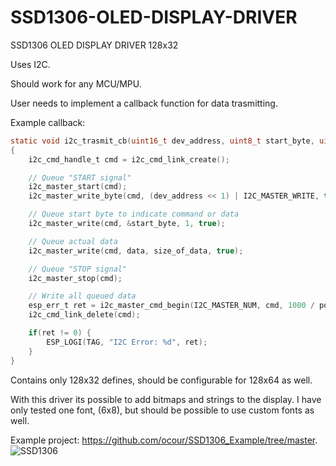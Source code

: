 # SSD1306-OLED-DISPLAY-DRIVER
SSD1306 OLED DISPLAY DRIVER 128x32

Uses I2C.

Should work for any MCU/MPU.

User needs to implement a callback function for data trasmitting.

Example callback:

```C
static void i2c_trasmit_cb(uint16_t dev_address, uint8_t start_byte, uint8_t* data, uint16_t size_of_data)
{
    i2c_cmd_handle_t cmd = i2c_cmd_link_create();

    // Queue "START signal" 
    i2c_master_start(cmd);
    i2c_master_write_byte(cmd, (dev_address << 1) | I2C_MASTER_WRITE, true);

    // Queue start byte to indicate command or data
    i2c_master_write(cmd, &start_byte, 1, true);

    // Queue actual data
    i2c_master_write(cmd, data, size_of_data, true);

    // Queue "STOP signal"
    i2c_master_stop(cmd);

    // Write all queued data
    esp_err_t ret = i2c_master_cmd_begin(I2C_MASTER_NUM, cmd, 1000 / portTICK_PERIOD_MS);
    i2c_cmd_link_delete(cmd);

    if(ret != 0) {
        ESP_LOGI(TAG, "I2C Error: %d", ret);
    }
}
```

Contains only 128x32 defines, should be configurable for 128x64 as well.

With this driver its possible to add bitmaps and strings to the display.
I have only tested one font, (6x8), but should be possible to use custom fonts as well.

Example project: https://github.com/ocour/SSD1306_Example/tree/master.
![SSD1306](https://user-images.githubusercontent.com/112856256/219875575-73381443-6cce-406e-a0ac-b424743129c3.jpg)
